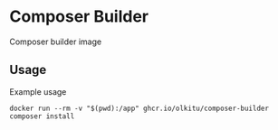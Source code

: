 # Composer Builder

Composer builder image

## Usage

Example usage

```
docker run --rm -v "$(pwd):/app" ghcr.io/olkitu/composer-builder composer install
```